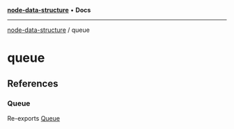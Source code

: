 [**node-data-structure**](../README.md) • **Docs**

***

[node-data-structure](../modules.md) / queue

# queue

## References

### Queue

Re-exports [Queue](../index/classes/Queue.md)
